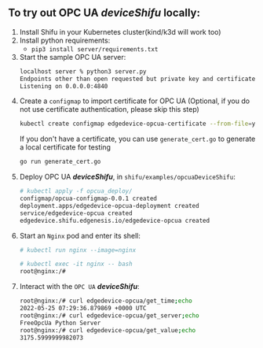 ## To try out OPC UA ***deviceShifu*** locally:
1. Install Shifu in your Kubernetes cluster(kind/k3d will work too)
2. Install python requirements:
    - `pip3 install server/requirements.txt`
3. Start the sample OPC UA server:
    ```bash
    localhost server % python3 server.py 
    Endpoints other than open requested but private key and certificate are not set.
    Listening on 0.0.0.0:4840
    ```
4. Create a `configmap` to import certificate for OPC UA (Optional, if you do not use certificate authentication, please skip this step)
   ```bash
   kubectl create configmap edgedevice-opcua-certificate --from-file=your_certificate_file.pem/your_certificate_file.der --from-file=your_private_key.pem -n deviceshifu
   ```
   If you don't have a certificate, you can use `generate_cert.go` to generate a local certificate for testing
   ```bash
   go run generate_cert.go
   ```
5. Deploy OPC UA ***deviceShifu***, in `shifu/examples/opcuaDeviceShifu`:
    ```bash
    # kubectl apply -f opcua_deploy/
    configmap/opcua-configmap-0.0.1 created
    deployment.apps/edgedevice-opcua-deployment created
    service/edgedevice-opcua created
    edgedevice.shifu.edgenesis.io/edgedevice-opcua created
    ```
6. Start an `Nginx` pod and enter its shell:
    ```bash
    # kubectl run nginx --image=nginx
    ```
    ```bash
    # kubectl exec -it nginx -- bash
    root@nginx:/#
    ```
7. Interact with the `OPC UA` ***deviceShifu***:
    ```bash
    root@nginx:/# curl edgedevice-opcua/get_time;echo
    2022-05-25 07:29:36.879869 +0000 UTC
    root@nginx:/# curl edgedevice-opcua/get_server;echo
    FreeOpcUa Python Server
    root@nginx:/# curl edgedevice-opcua/get_value;echo
    3175.5999999982073
    ```
